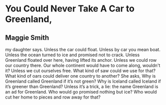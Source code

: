 # You Could Never Take A Car to Greenland,
## Maggie Smith
my daughter says. Unless the car could float.
Unless by car you mean boat. Unless the ocean
turned to ice and promised not to crack.
Unless Greenland floated over here,
having lifted its anchor. Unless we could row
our country there. Our whole continent
would have to come along, wouldn't it? Unless
we cut ourselves free. What kind of saw
could we use for that? What kind of oars
could deliver one country to another?
She asks, Why is Greenland called Greenland
if it’s not green? Why is Iceland called
Iceland if it’s greener than Greenland?
Unless it’s a trick, a lie: the name Greenland
is an ad for Greenland. Who would go
promised nothing but ice? Who would cut
her home to pieces and row away for that?